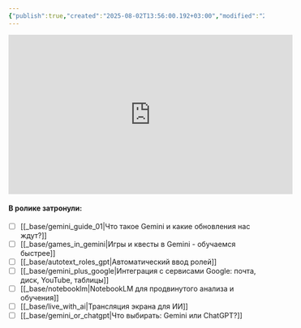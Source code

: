 ```yaml
---
{"publish":true,"created":"2025-08-02T13:56:00.192+03:00","modified":"2025-08-02T13:56:00.200+03:00","cssclasses":""}
---
```


<iframe width="560" height="315" src="https://www.youtube.com/embed/bsPWmqsXlXM?si=AwYnZ0BgvHIIri8c" title="YouTube video player" frameborder="0" allow="accelerometer; autoplay; clipboard-write; encrypted-media; gyroscope; picture-in-picture; web-share" referrerpolicy="strict-origin-when-cross-origin" allowfullscreen></iframe>


#### **В ролике затронули**:

- [ ] [[_base/gemini_guide_01\|Что такое Gemini и какие обновления нас ждут?]]
- [ ] [[_base/games_in_gemini\|Игры и квесты в Gemini - обучаемся быстрее]]
- [ ] [[_base/autotext_roles_gpt\|Автоматический ввод ролей]]
- [ ] [[_base/gemini_plus_google\|Интеграция с сервисами Google: почта, диск, YouTube, таблицы]]
- [ ] [[_base/notebooklm\|NotebookLM для продвинутого анализа и обучения]]
- [ ] [[_base/live_with_ai\|Трансляция экрана для ИИ]]
- [ ] [[_base/gemini_or_chatgpt\|Что выбирать: Gemini или ChatGPT?]]